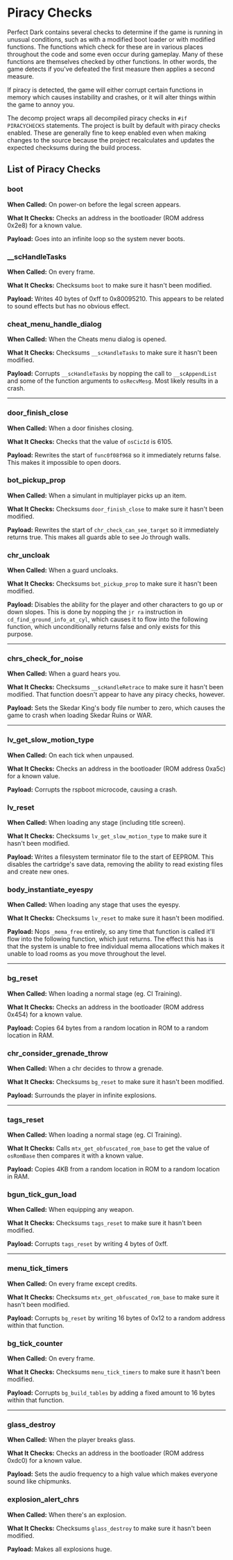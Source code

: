 # Piracy Checks

Perfect Dark contains several checks to determine if the game is running in unusual conditions, such as with a modified boot loader or with modified functions. The functions which check for these are in various places throughout the code and some even occur during gameplay. Many of these functions are themselves checked by other functions. In other words, the game detects if you've defeated the first measure then applies a second measure.

If piracy is detected, the game will either corrupt certain functions in memory which causes instability and crashes, or it will alter things within the game to annoy you.

The decomp project wraps all decompiled piracy checks in `#if PIRACYCHECKS` statements. The project is built by default with piracy checks enabled. These are generally fine to keep enabled even when making changes to the source because the project recalculates and updates the expected checksums during the build process.

## List of Piracy Checks

### boot

**When Called:** On power-on before the legal screen appears.

**What It Checks:** Checks an address in the bootloader (ROM address 0x2e8) for a known value.

**Payload:** Goes into an infinite loop so the system never boots.

### __scHandleTasks

**When Called:** On every frame.

**What It Checks:** Checksums `boot` to make sure it hasn't been modified.

**Payload:** Writes 40 bytes of 0xff to 0x80095210. This appears to be related to sound effects but has no obvious effect.

### cheat_menu_handle_dialog

**When Called:** When the Cheats menu dialog is opened.

**What It Checks:** Checksums `__scHandleTasks` to make sure it hasn't been modified.

**Payload:** Corrupts `__scHandleTasks` by nopping the call to `__scAppendList` and some of the function arguments to `osRecvMesg`. Most likely results in a crash.

---

### door_finish_close

**When Called:** When a door finishes closing.

**What It Checks:** Checks that the value of `osCicId` is 6105.

**Payload:** Rewrites the start of `func0f08f968` so it immediately returns false. This makes it impossible to open doors.

### bot_pickup_prop

**When Called:** When a simulant in multiplayer picks up an item.

**What It Checks:** Checksums `door_finish_close` to make sure it hasn't been modified.

**Payload:** Rewrites the start of `chr_check_can_see_target` so it immediately returns true. This makes all guards able to see Jo through walls.

### chr_uncloak

**When Called:** When a guard uncloaks.

**What It Checks:** Checksums `bot_pickup_prop` to make sure it hasn't been modified.

**Payload:** Disables the ability for the player and other characters to go up or down slopes. This is done by nopping the `jr ra` instruction in `cd_find_ground_info_at_cyl`, which causes it to flow into the following function, which unconditionally returns false and only exists for this purpose.

---

### chrs_check_for_noise

**When Called:** When a guard hears you.

**What It Checks:** Checksums `__scHandleRetrace` to make sure it hasn't been modified. That function doesn't appear to have any piracy checks, however.

**Payload:** Sets the Skedar King's body file number to zero, which causes the game to crash when loading Skedar Ruins or WAR.

---

### lv_get_slow_motion_type

**When Called:** On each tick when unpaused.

**What It Checks:** Checks an address in the bootloader (ROM address 0xa5c) for a known value.

**Payload:** Corrupts the rspboot microcode, causing a crash.

### lv_reset

**When Called:** When loading any stage (including title screen).

**What It Checks:** Checksums `lv_get_slow_motion_type` to make sure it hasn't been modified.

**Payload:** Writes a filesystem terminator file to the start of EEPROM. This disables the cartridge's save data, removing the ability to read existing files and create new ones.

### body_instantiate_eyespy

**When Called:** When loading any stage that uses the eyespy.

**What It Checks:** Checksums `lv_reset` to make sure it hasn't been modified.

**Payload:** Nops `_mema_free` entirely, so any time that function is called it'll flow into the following function, which just returns. The effect this has is that the system is unable to free individual mema allocations which makes it unable to load rooms as you move throughout the level.

---

### bg_reset

**When Called:** When loading a normal stage (eg. CI Training).

**What It Checks:** Checks an address in the bootloader (ROM address 0x454) for a known value.

**Payload:** Copies 64 bytes from a random location in ROM to a random location in RAM.

### chr_consider_grenade_throw

**When Called:** When a chr decides to throw a grenade.

**What It Checks:** Checksums `bg_reset` to make sure it hasn't been modified.

**Payload:** Surrounds the player in infinite explosions.

---

### tags_reset

**When Called:** When loading a normal stage (eg. CI Training).

**What It Checks:** Calls `mtx_get_obfuscated_rom_base` to get the value of `osRomBase` then compares it with a known value.

**Payload:** Copies 4KB from a random location in ROM to a random location in RAM.

### bgun_tick_gun_load

**When Called:** When equipping any weapon.

**What It Checks:** Checksums `tags_reset` to make sure it hasn't been modified.

**Payload:** Corrupts `tags_reset` by writing 4 bytes of 0xff.

---

### menu_tick_timers

**When Called:** On every frame except credits.

**What It Checks:** Checksums `mtx_get_obfuscated_rom_base` to make sure it hasn't been modified.

**Payload:** Corrupts `bg_reset` by writing 16 bytes of 0x12 to a random address within that function.

### bg_tick_counter

**When Called:** On every frame.

**What It Checks:** Checksums `menu_tick_timers` to make sure it hasn't been modified.

**Payload:** Corrupts `bg_build_tables` by adding a fixed amount to 16 bytes within that function.

---

### glass_destroy

**When Called:** When the player breaks glass.

**What It Checks:** Checks an address in the bootloader (ROM address 0xdc0) for a known value.

**Payload:** Sets the audio frequency to a high value which makes everyone sound like chipmunks.

### explosion_alert_chrs

**When Called:** When there's an explosion.

**What It Checks:** Checksums `glass_destroy` to make sure it hasn't been modified.

**Payload:** Makes all explosions huge.
